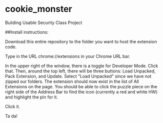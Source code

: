 # cookie_monster
Building Usable Security Class Project

##Install instructions:

Download this entire repository to the folder you want to host the extension code.

Type in the URL chrome://extensions in your Chrome URL bar.

In the upper right of the window, there is a toggle for Developer Mode. Click that. 
Then, around the top left, there will be three buttons: Load Unpacked, Pack Extension, and Update. Select "Load Unpacked" since we have not zipped our folders.
The extension should now exist in the list of All Extensions on the page. 
You should be able to click the puzzle piece on the right side of the Address Bar to find the icon (currently a red and white HW) and highlight the pin for it.

Click it. 

Ta da!
